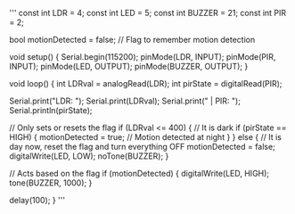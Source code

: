 ''' 
const int LDR = 4;
const int LED = 5;
const int BUZZER = 21;
const int PIR = 2;

bool motionDetected = false;  // Flag to remember motion detection

void setup() {
  Serial.begin(115200);
  pinMode(LDR, INPUT);
  pinMode(PIR, INPUT);
  pinMode(LED, OUTPUT);
  pinMode(BUZZER, OUTPUT);
}

void loop() {
  int LDRval = analogRead(LDR);
  int pirState = digitalRead(PIR);

  Serial.print("LDR: ");
  Serial.print(LDRval);
  Serial.print(" | PIR: ");
  Serial.println(pirState);

  // Only sets or resets the flag
  if (LDRval <= 400) {  // It is dark
    if (pirState == HIGH) {
      motionDetected = true;  // Motion detected at night
    }
  } else {
    // It is day now, reset the flag and turn everything OFF
    motionDetected = false;
    digitalWrite(LED, LOW);
    noTone(BUZZER);
  }

  // Acts based on the flag
  if (motionDetected) {
    digitalWrite(LED, HIGH);
    tone(BUZZER, 1000);
  }

  delay(100);
}
'''